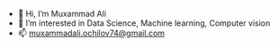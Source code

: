 - 👋 Hi, I’m Muxammad Ali
- 👀 I’m interested in Data Science, Machine learning, Computer vision
- 📫 muxammadali.ochilov74@gmail.com

<!---
muxammadali74/muxammadali74 is a ✨ special ✨ repository because its `README.md` (this file) appears on your GitHub profile.
You can click the Preview link to take a look at your changes.
--->

